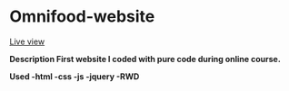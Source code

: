 # Omnifood-website

<a href="https://agile-fox.github.io/Omnifood-website/" target="_blank">Live view</a>

<b>Description<b>
First website I coded with pure code during online course.
  
<b>Used</b>
-html
-css
-js
-jquery
-RWD
